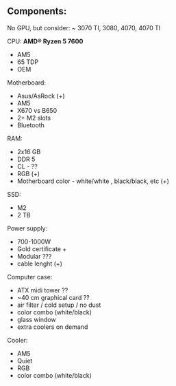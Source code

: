 ## Components:

No GPU, but consider:
~ 3070 TI, 3080, 4070, 4070 TI


CPU: **AMD® Ryzen 5 7600**
  - AM5
  - 65 TDP
  - OEM

Motherboard:
  - Asus/AsRock (+)
  - AM5
  - X670 vs B650
  - 2+ M2 slots
  - Bluetooth

RAM:
  - 2x16 GB
  - DDR 5
  - CL - ??
  - RGB (+)
  - Motherboard color - white/white , black/black, etc (+)

SSD:
  - M2
  - 2 TB

Power supply:
  - 700-1000W
  - Gold certificate +
  - Modular ???
  - cable lenght (+)

Computer case:
  - ATX midi tower ??
  - ~40 cm graphical card ??
  - air filter / cold setup / no dust
  - color combo (white/black)
  - glass window
  - extra coolers on demand


Cooler:
  - AM5
  - Quiet
  - RGB 
  - color combo (white/black)

